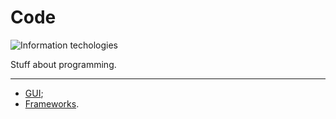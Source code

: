 # Code

![Information techologies](/img/icon/fallout/3andNV/science_skill1.webp)

Stuff about programming.

---

* [GUI](gui);
* [Frameworks](fw).

